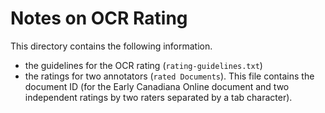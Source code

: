 Notes on OCR Rating
===================

This directory contains the following information.

- the guidelines for the OCR rating (`rating-guidelines.txt`)
- the ratings for two annotators (`rated Documents`).  This file contains the document ID (for the Early Canadiana Online document and two independent ratings by two raters separated by a tab character).
